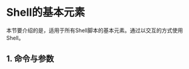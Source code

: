 Shell的基本元素
===================================================================================
本节要介绍的是，适用于所有Shell脚本的基本元素。通过以交互的方式使用Shell。

## 1. 命令与参数

